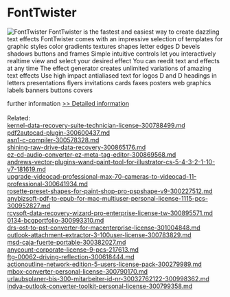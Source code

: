 # FontTwister
![FontTwister](https://mycommerce.akamaized.net/api/pimages/P103107/BIG/103107.GIF)
FontTwister is the fastest and easiest way to create dazzling text effects
FontTwister comes with an impressive selection of templates for graphic styles color gradients textures shapes letter edges D bevels shadows buttons and frames
Simple intuitive controls let you interactively realtime view and select your desired effect
You can reedit text and effects at any time
The effect generator creates unlimited variations of amazing text effects
Use high impact antialiased text for logos D and D headings in letters presentations flyers invitations cards faxes posters web graphics labels banners buttons covers

further information
[>> Detailed information](https://secure.shareit.com/shareit/product.html?productid=103107&affiliateid=200057808)<br/><br/>Related:
<br />[kernel-data-recovery-suite-technician-license-300788499.md](https://github.com/downloadplanet/downloadplanet/blob/main/kernel-data-recovery-suite-technician-license-300788499.md)<br />[pdf2autocad-plugin-300600437.md](https://github.com/downloadplanet/downloadplanet/blob/main/pdf2autocad-plugin-300600437.md)<br />[asn1-c-compiler-300578328.md](https://github.com/downloadplanet/downloadplanet/blob/main/asn1-c-compiler-300578328.md)<br />[shining-raw-drive-data-recovery-300865176.md](https://github.com/downloadplanet/downloadplanet/blob/main/shining-raw-drive-data-recovery-300865176.md)<br />[ez-cd-audio-converter-ez-meta-tag-editor-300869568.md](https://github.com/downloadplanet/downloadplanet/blob/main/ez-cd-audio-converter-ez-meta-tag-editor-300869568.md)<br />[andrews-vector-plugins-wand-paint-tool-for-illustrator-cs-5-4-3-2-1-10-v7-181619.md](https://github.com/downloadplanet/downloadplanet/blob/main/andrews-vector-plugins-wand-paint-tool-for-illustrator-cs-5-4-3-2-1-10-v7-181619.md)<br />[upgrade-videocad-professional-max-70-cameras-to-videocad-11-professional-300641934.md](https://github.com/downloadplanet/downloadplanet/blob/main/upgrade-videocad-professional-max-70-cameras-to-videocad-11-professional-300641934.md)<br />[rosette-preset-shapes-for-paint-shop-pro-pspshape-v9-300227512.md](https://github.com/downloadplanet/downloadplanet/blob/main/rosette-preset-shapes-for-paint-shop-pro-pspshape-v9-300227512.md)<br />[anybizsoft-pdf-to-epub-for-mac-multiuser-personal-license-1115-pcs-300952827.md](https://github.com/downloadplanet/downloadplanet/blob/main/anybizsoft-pdf-to-epub-for-mac-multiuser-personal-license-1115-pcs-300952827.md)<br />[rcysoft-data-recovery-wizard-pro-enterprise-license-tw-300895571.md](https://github.com/downloadplanet/downloadplanet/blob/main/rcysoft-data-recovery-wizard-pro-enterprise-license-tw-300895571.md)<br />[0134-bcgportfolio-300993310.md](https://github.com/downloadplanet/downloadplanet/blob/main/0134-bcgportfolio-300993310.md)<br />[drs-ost-to-pst-converter-for-macenterprise-license-301004848.md](https://github.com/downloadplanet/downloadplanet/blob/main/drs-ost-to-pst-converter-for-macenterprise-license-301004848.md)<br />[outlook-attachment-extractor-3-100user-license-300783829.md](https://github.com/downloadplanet/downloadplanet/blob/main/outlook-attachment-extractor-3-100user-license-300783829.md)<br />[msd-caja-fuerte-portable-300382027.md](https://github.com/downloadplanet/downloadplanet/blob/main/msd-caja-fuerte-portable-300382027.md)<br />[anycount-corporate-license-9-pcs-217613.md](https://github.com/downloadplanet/downloadplanet/blob/main/anycount-corporate-license-9-pcs-217613.md)<br />[ftg-00062-driving-reflection-300618444.md](https://github.com/downloadplanet/downloadplanet/blob/main/ftg-00062-driving-reflection-300618444.md)<br />[actionoutline-network-edition-5-users-license-pack-300279989.md](https://github.com/downloadplanet/downloadplanet/blob/main/actionoutline-network-edition-5-users-license-pack-300279989.md)<br />[mbox-converter-personal-license-300790170.md](https://github.com/downloadplanet/downloadplanet/blob/main/mbox-converter-personal-license-300790170.md)<br />[urlaubsplaner-bis-300-mitarbeiter-id-nr-30032762122-300998362.md](https://github.com/downloadplanet/downloadplanet/blob/main/urlaubsplaner-bis-300-mitarbeiter-id-nr-30032762122-300998362.md)<br />[indya-outlook-converter-toolkit-personal-license-300799358.md](https://github.com/downloadplanet/downloadplanet/blob/main/indya-outlook-converter-toolkit-personal-license-300799358.md)
